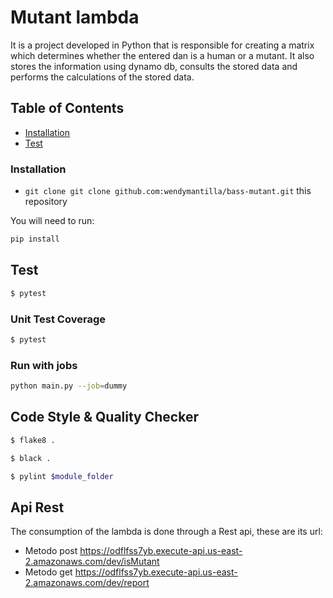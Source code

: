 # Mutant lambda

It is a project developed in Python that is responsible for creating a matrix which determines whether the entered dan is a human or a mutant. It also stores the information using dynamo db, consults the stored data and performs the calculations of the stored data.


## Table of Contents

- [Installation](#installation)
- [Test](#test)

### Installation

* `git clone git clone github.com:wendymantilla/bass-mutant.git` this repository


You will need to run:

```bash
pip install
```

## Test

```bash
$ pytest
```
### Unit Test Coverage

```bash
$ pytest
```

### Run with jobs

```bash
python main.py --job=dummy
```

## Code Style & Quality Checker

```bash
$ flake8 .

$ black .

$ pylint $module_folder
```

## Api Rest

The consumption of the lambda is done through a Rest api, these are its url:
- Metodo post https://odflfss7yb.execute-api.us-east-2.amazonaws.com/dev/isMutant 
- Metodo get  https://odflfss7yb.execute-api.us-east-2.amazonaws.com/dev/report




